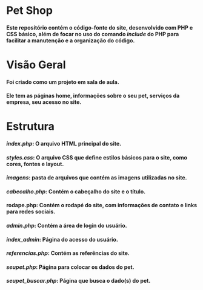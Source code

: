 # Pet Shop
#### Este repositório contém o código-fonte do site, desenvolvido com PHP e CSS básico, além de focar no uso do comando ***include*** do PHP para facilitar a manutenção e a organização do código.

# Visão Geral
#### Foi criado como um projeto em sala de aula.
#### Ele tem as páginas home, informações sobre o seu pet, serviços da empresa, seu acesso no site.

# Estrutura
#### ***index.php***: O arquivo HTML principal do site.
#### ***styles.css***: O arquivo CSS que define estilos básicos para o site, como cores, fontes e layout.
#### ***imagens***: pasta de arquivos que contém as imagens utilizadas no site.
#### ***cabecalho.php***: Contém o cabeçalho do site e o título.
#### **rodape.php**: Contém o rodapé do site, com informações de contato e links para redes sociais.
#### ***admin.php***: Contém a área de login do usuário.
#### ***index_admin***: Página do acesso do usuário.
#### ***referencias.php***: Contém as referências do site.
#### ***seupet.php***: Página para colocar os dados do pet.
#### ***seupet_buscar.php***: Página que busca o dado(s) do pet.
